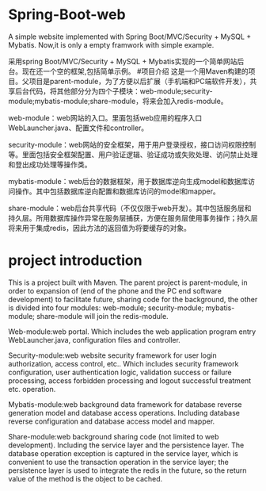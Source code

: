 # Spring-Boot-web
A simple website implemented with Spring Boot/MVC/Security + MySQL + Mybatis. Now,it is only a empty framwork with simple example. 

采用spring Boot/MVC/Security + MySQL + Mybatis实现的一个简单网站后台。现在还一个空的框架,包括简单示例。
#项目介绍
这是一个用Maven构建的项目。父项目是parent-module，为了方便以后扩展（手机端和PC端软件开发），共享后台代码，将其他部分分为四个子模块：web-module;security-module;mybatis-module;share-module，将来会加入redis-module。

web-module：web网站的入口。里面包括web应用的程序入口WebLauncher.java、配置文件和controller。

security-module：web网站的安全框架，用于用户登录授权，接口访问权限控制等。里面包括安全框架配置、用户验证逻辑、验证成功或失败处理、访问禁止处理和登出成功处理等操作类。

mybatis-module：web后台的数据框架，用于数据库逆向生成model和数据库访问操作。其中包括数据库逆向配置和数据库访问的model和mapper。

share-module：web后台共享代码（不仅仅限于web开发）。其中包括服务层和持久层。所用数据库操作异常在服务层捕获，方便在服务层使用事务操作；持久层将来用于集成redis，因此方法的返回值为将要缓存的对象。

# project introduction
This is a project built with Maven. The parent project is parent-module, in order to expansion of (end of the phone and the PC end software development) to facilitate future, sharing code for the background, the other is divided into four modules: web-module; security-module; mybatis-module; share-module will join the redis-module.

Web-module:web portal. Which includes the web application program entry WebLauncher.java, configuration files and controller.

Security-module:web website security framework for user login authorization, access control, etc.. Which includes security framework configuration, user authentication logic, validation success or failure processing, access forbidden processing and logout successful treatment etc. operation.

Mybatis-module:web background data framework for database reverse generation model and database access operations. Including database reverse configuration and database access model and mapper.

Share-module:web background sharing code (not limited to web development). Including the service layer and the persistence layer. The database operation exception is captured in the service layer, which is convenient to use the transaction operation in the service layer; the persistence layer is used to integrate the redis in the future, so the return value of the method is the object to be cached.
